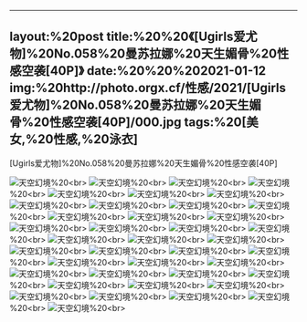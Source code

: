 ﻿---
layout:%20post
title:%20%20《[Ugirls爱尤物]%20No.058%20曼苏拉娜%20天生媚骨%20性感空袭[40P]》
date:%20%20%202021-01-12
img:%20http://photo.orgx.cf/性感/2021/[Ugirls爱尤物]%20No.058%20曼苏拉娜%20天生媚骨%20性感空袭[40P]/000.jpg
tags:%20[美女,%20性感,%20泳衣]
---

[Ugirls爱尤物]%20No.058%20曼苏拉娜%20天生媚骨%20性感空袭[40P]



![天空幻境](http://photo.orgx.cf/性感/2021/[Ugirls爱尤物]%20No.058%20曼苏拉娜%20天生媚骨%20性感空袭[40P]/001.jpg%20''天空幻境'')%20<br>
![天空幻境](http://photo.orgx.cf/性感/2021/[Ugirls爱尤物]%20No.058%20曼苏拉娜%20天生媚骨%20性感空袭[40P]/002.jpg%20''天空幻境'')%20<br>
![天空幻境](http://photo.orgx.cf/性感/2021/[Ugirls爱尤物]%20No.058%20曼苏拉娜%20天生媚骨%20性感空袭[40P]/003.jpg%20''天空幻境'')%20<br>
![天空幻境](http://photo.orgx.cf/性感/2021/[Ugirls爱尤物]%20No.058%20曼苏拉娜%20天生媚骨%20性感空袭[40P]/004.jpg%20''天空幻境'')%20<br>
![天空幻境](http://photo.orgx.cf/性感/2021/[Ugirls爱尤物]%20No.058%20曼苏拉娜%20天生媚骨%20性感空袭[40P]/005.jpg%20''天空幻境'')%20<br>
![天空幻境](http://photo.orgx.cf/性感/2021/[Ugirls爱尤物]%20No.058%20曼苏拉娜%20天生媚骨%20性感空袭[40P]/006.jpg%20''天空幻境'')%20<br>
![天空幻境](http://photo.orgx.cf/性感/2021/[Ugirls爱尤物]%20No.058%20曼苏拉娜%20天生媚骨%20性感空袭[40P]/007.jpg%20''天空幻境'')%20<br>
![天空幻境](http://photo.orgx.cf/性感/2021/[Ugirls爱尤物]%20No.058%20曼苏拉娜%20天生媚骨%20性感空袭[40P]/008.jpg%20''天空幻境'')%20<br>
![天空幻境](http://photo.orgx.cf/性感/2021/[Ugirls爱尤物]%20No.058%20曼苏拉娜%20天生媚骨%20性感空袭[40P]/009.jpg%20''天空幻境'')%20<br>
![天空幻境](http://photo.orgx.cf/性感/2021/[Ugirls爱尤物]%20No.058%20曼苏拉娜%20天生媚骨%20性感空袭[40P]/010.jpg%20''天空幻境'')%20<br>
![天空幻境](http://photo.orgx.cf/性感/2021/[Ugirls爱尤物]%20No.058%20曼苏拉娜%20天生媚骨%20性感空袭[40P]/011.jpg%20''天空幻境'')%20<br>
![天空幻境](http://photo.orgx.cf/性感/2021/[Ugirls爱尤物]%20No.058%20曼苏拉娜%20天生媚骨%20性感空袭[40P]/012.jpg%20''天空幻境'')%20<br>
![天空幻境](http://photo.orgx.cf/性感/2021/[Ugirls爱尤物]%20No.058%20曼苏拉娜%20天生媚骨%20性感空袭[40P]/013.jpg%20''天空幻境'')%20<br>
![天空幻境](http://photo.orgx.cf/性感/2021/[Ugirls爱尤物]%20No.058%20曼苏拉娜%20天生媚骨%20性感空袭[40P]/014.jpg%20''天空幻境'')%20<br>
![天空幻境](http://photo.orgx.cf/性感/2021/[Ugirls爱尤物]%20No.058%20曼苏拉娜%20天生媚骨%20性感空袭[40P]/015.jpg%20''天空幻境'')%20<br>
![天空幻境](http://photo.orgx.cf/性感/2021/[Ugirls爱尤物]%20No.058%20曼苏拉娜%20天生媚骨%20性感空袭[40P]/016.jpg%20''天空幻境'')%20<br>
![天空幻境](http://photo.orgx.cf/性感/2021/[Ugirls爱尤物]%20No.058%20曼苏拉娜%20天生媚骨%20性感空袭[40P]/017.jpg%20''天空幻境'')%20<br>
![天空幻境](http://photo.orgx.cf/性感/2021/[Ugirls爱尤物]%20No.058%20曼苏拉娜%20天生媚骨%20性感空袭[40P]/018.jpg%20''天空幻境'')%20<br>
![天空幻境](http://photo.orgx.cf/性感/2021/[Ugirls爱尤物]%20No.058%20曼苏拉娜%20天生媚骨%20性感空袭[40P]/019.jpg%20''天空幻境'')%20<br>
![天空幻境](http://photo.orgx.cf/性感/2021/[Ugirls爱尤物]%20No.058%20曼苏拉娜%20天生媚骨%20性感空袭[40P]/020.jpg%20''天空幻境'')%20<br>
![天空幻境](http://photo.orgx.cf/性感/2021/[Ugirls爱尤物]%20No.058%20曼苏拉娜%20天生媚骨%20性感空袭[40P]/021.jpg%20''天空幻境'')%20<br>
![天空幻境](http://photo.orgx.cf/性感/2021/[Ugirls爱尤物]%20No.058%20曼苏拉娜%20天生媚骨%20性感空袭[40P]/022.jpg%20''天空幻境'')%20<br>
![天空幻境](http://photo.orgx.cf/性感/2021/[Ugirls爱尤物]%20No.058%20曼苏拉娜%20天生媚骨%20性感空袭[40P]/023.jpg%20''天空幻境'')%20<br>
![天空幻境](http://photo.orgx.cf/性感/2021/[Ugirls爱尤物]%20No.058%20曼苏拉娜%20天生媚骨%20性感空袭[40P]/024.jpg%20''天空幻境'')%20<br>
![天空幻境](http://photo.orgx.cf/性感/2021/[Ugirls爱尤物]%20No.058%20曼苏拉娜%20天生媚骨%20性感空袭[40P]/025.jpg%20''天空幻境'')%20<br>
![天空幻境](http://photo.orgx.cf/性感/2021/[Ugirls爱尤物]%20No.058%20曼苏拉娜%20天生媚骨%20性感空袭[40P]/026.jpg%20''天空幻境'')%20<br>
![天空幻境](http://photo.orgx.cf/性感/2021/[Ugirls爱尤物]%20No.058%20曼苏拉娜%20天生媚骨%20性感空袭[40P]/027.jpg%20''天空幻境'')%20<br>
![天空幻境](http://photo.orgx.cf/性感/2021/[Ugirls爱尤物]%20No.058%20曼苏拉娜%20天生媚骨%20性感空袭[40P]/028.jpg%20''天空幻境'')%20<br>
![天空幻境](http://photo.orgx.cf/性感/2021/[Ugirls爱尤物]%20No.058%20曼苏拉娜%20天生媚骨%20性感空袭[40P]/029.jpg%20''天空幻境'')%20<br>
![天空幻境](http://photo.orgx.cf/性感/2021/[Ugirls爱尤物]%20No.058%20曼苏拉娜%20天生媚骨%20性感空袭[40P]/030.jpg%20''天空幻境'')%20<br>
![天空幻境](http://photo.orgx.cf/性感/2021/[Ugirls爱尤物]%20No.058%20曼苏拉娜%20天生媚骨%20性感空袭[40P]/031.jpg%20''天空幻境'')%20<br>
![天空幻境](http://photo.orgx.cf/性感/2021/[Ugirls爱尤物]%20No.058%20曼苏拉娜%20天生媚骨%20性感空袭[40P]/032.jpg%20''天空幻境'')%20<br>
![天空幻境](http://photo.orgx.cf/性感/2021/[Ugirls爱尤物]%20No.058%20曼苏拉娜%20天生媚骨%20性感空袭[40P]/033.jpg%20''天空幻境'')%20<br>
![天空幻境](http://photo.orgx.cf/性感/2021/[Ugirls爱尤物]%20No.058%20曼苏拉娜%20天生媚骨%20性感空袭[40P]/034.jpg%20''天空幻境'')%20<br>
![天空幻境](http://photo.orgx.cf/性感/2021/[Ugirls爱尤物]%20No.058%20曼苏拉娜%20天生媚骨%20性感空袭[40P]/035.jpg%20''天空幻境'')%20<br>
![天空幻境](http://photo.orgx.cf/性感/2021/[Ugirls爱尤物]%20No.058%20曼苏拉娜%20天生媚骨%20性感空袭[40P]/036.jpg%20''天空幻境'')%20<br>
![天空幻境](http://photo.orgx.cf/性感/2021/[Ugirls爱尤物]%20No.058%20曼苏拉娜%20天生媚骨%20性感空袭[40P]/037.jpg%20''天空幻境'')%20<br>
![天空幻境](http://photo.orgx.cf/性感/2021/[Ugirls爱尤物]%20No.058%20曼苏拉娜%20天生媚骨%20性感空袭[40P]/038.jpg%20''天空幻境'')%20<br>
![天空幻境](http://photo.orgx.cf/性感/2021/[Ugirls爱尤物]%20No.058%20曼苏拉娜%20天生媚骨%20性感空袭[40P]/039.jpg%20''天空幻境'')%20<br>
![天空幻境](http://photo.orgx.cf/性感/2021/[Ugirls爱尤物]%20No.058%20曼苏拉娜%20天生媚骨%20性感空袭[40P]/040.jpg%20''天空幻境'')%20<br>
